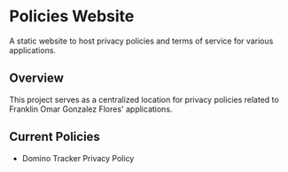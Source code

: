 # Policies Website

A static website to host privacy policies and terms of service for various applications.

## Overview

This project serves as a centralized location for privacy policies related to Franklin Omar Gonzalez Flores' applications.

## Current Policies

- Domino Tracker Privacy Policy
